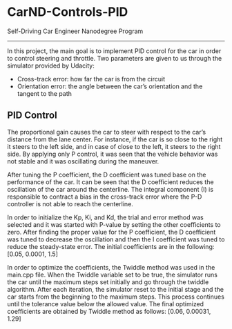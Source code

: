 # CarND-Controls-PID
Self-Driving Car Engineer Nanodegree Program

---

In this project, the main goal is to implement PID control for the car in order to control steering and throttle. Two parameters are given to us through the simulator provided by Udacity:
* Cross-track error: how far the car is from the circuit
* Orientation error: the angle between the car’s orientation and the tangent to the path

## PID Control
The proportional gain causes the car to steer with respect to the car’s distance from the lane center. For instance, if the car is so close to the right it steers to the left side, and in case of close to the left, it steers to the right side. By applying only P control, it was seen that the vehicle behavior was not stable and it was oscillating during the maneuver.

After tuning the P coefficient, the D coefficient was tuned base on the performance of the car. It can be seen that the D coefficient reduces the oscillation of the car around the centerline. The integral component (I) is responsible to contract a bias in the cross-track error where the P-D controller is not able to reach the centerline.

In order to initialize the Kp, Ki, and Kd, the trial and error method was selected and it was started with P-value by setting the other coefficients to zero. After finding the proper value for the P coefficient, the D coefficient was tuned to decrease the oscillation and then the I coefficient was tuned to reduce the steady-state error. The initial coefficients are in the following:
[0.05, 0.0001, 1.5]

In order to optimize the coefficients, the Twiddle method was used in the main.cpp file. When the Twiddle variable set to be true, the simulator runs the car until the maximum steps set initially and go through the twiddle algorithm. After each iteration, the simulator reset to the initial stage and the car starts from the beginning to the maximum steps. This process continues until the tolerance value below the allowed value. The final optimized coefficients are obtained by Twiddle method as follows:
[0.06, 0.00031, 1.29]

